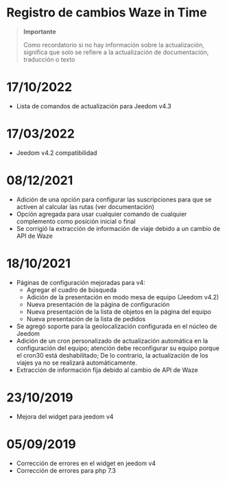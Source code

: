# Registro de cambios Waze in Time

>**Importante**
>
>Como recordatorio si no hay información sobre la actualización, significa que solo se refiere a la actualización de documentación, traducción o texto

# 17/10/2022

- Lista de comandos de actualización para Jeedom v4.3

# 17/03/2022

- Jeedom v4.2 compatibilidad

# 08/12/2021

- Adición de una opción para configurar las suscripciones para que se activen al calcular las rutas (ver documentación)
- Opción agregada para usar cualquier comando de cualquier complemento como posición inicial o final
- Se corrigió la extracción de información de viaje debido a un cambio de API de Waze

# 18/10/2021

- Páginas de configuración mejoradas para v4:
  - Agregar el cuadro de búsqueda
  - Adición de la presentación en modo mesa de equipo (Jeedom v4.2)
  - Nueva presentación de la página de configuración
  - Nueva presentación de la lista de objetos en la página del equipo
  - Nueva presentación de la lista de pedidos
- Se agregó soporte para la geolocalización configurada en el núcleo de Jeedom
- Adición de un cron personalizado de actualización automática en la configuración del equipo; atención debe reconfigurar su equipo porque el cron30 está deshabilitado; De lo contrario, la actualización de los viajes ya no se realizará automáticamente.
- Extracción de información fija debido al cambio de API de Waze

# 23/10/2019

- Mejora del widget para jeedom v4

# 05/09/2019

- Corrección de errores en el widget en jeedom v4
- Corrección de errores para php 7.3
